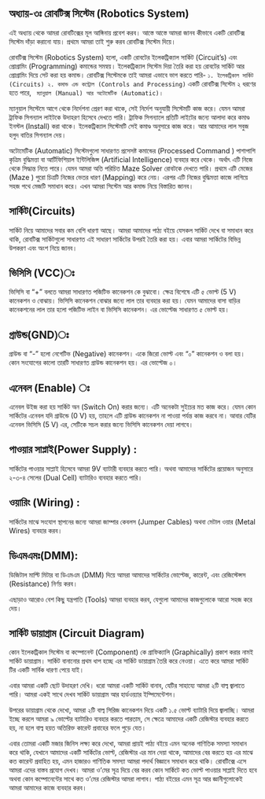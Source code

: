 
## অধ্যায়-৩ঃ রোবটিক্স সিস্টেম (Robotics System)

এই অধ্যায় থেকে আমরা রোবটিক্সের মূল আঙ্গিনায় প্রবেশ করব। আস্তে আস্তে আমরা জানব কীভাবে একটি রোবটিক্স সিস্টেম দাঁড়া করানো যায়।
প্রথমে আমরা তাই শুরু করব রোবটিক্স সিস্টেম দিয়ে।

রোবটিক্স সিস্টেম (Robotics System) হলো, একটি রোবটের ইলেকট্রিক্যাল সার্কিট (Circuit’s) এবং প্রোগ্রামিং (Programming) কমান্ডের সমন্বয়। ইলেকট্রিক্যাল সিস্টেম দিয়া তৈরি করা হয় রোবটের সার্কিট আর প্রোগ্রামিং দিয়ে সেট করা হয় কমান্ড। রোবটিক্স সিস্টেমকে তাই আমরা এভাবে ভাগ করতে পারি-
``
১. ইলেকট্রিকাল সার্কিট (Circuits)
২. কমান্ড এন্ড কন্ট্রোল (Controls and Processing)
``
একটি রোবটিক্স সিস্টেম ২ ধরণের হতে পারে, 
``
ম্যানুয়াল (Manual) আর অটোমেটিক (Automatic)।``

ম্যানুয়াল সিস্টেমে আগে থেকে নির্দেশনা প্রেরণ করা থাকে, সেই নির্দেশ অনুযায়ী সিস্টেমটি কাজ করে। যেমন আমরা ট্রাফিক সিগন্যাল লাইটকে উদাহরণ হিসেবে দেখতে পারি। ট্রাফিক সিগন্যালে প্রতিটি লাইটের জন্যে আলাদা করে কমাণ্ড ইনস্টল (Install) করা থাকে। ইলেকট্রিক্যাল সিস্টেমটি সেই কমাণ্ড অনুসারে কাজ করে। আর আমাদের লাল সবুজ হলুদ বাতির সিগন্যাল দেয়।

অটোমেটিক (Automatic) সিস্টেমগুলো সাধারণত প্রসেসষ্ট কমান্ডের (Processed Command ) পাশাপাশি কৃত্রিম বুদ্ধিমত্তা বা আর্টিফিশিয়াল ইন্টিলিজিন্স (Artificial Intelligence) ব্যবহার করে থেকে। অর্থাৎ এটি নিজে থেকে সিদ্ধান্ত নিতে পারে। যেমন আমরা অতি পরিচিত Maze Solver রোবটকে দেখতে পারি। প্রথমে এটি মেজের (Maze ) পুরো চিত্রটি নিজের ভেতর ধারণ (Mapping) করে নেয়। এরপর এটি নিজের বুদ্ধিমত্তা কাজে লাগিয়ে সহজ পথে মেজটি সমাধান করে।
এখন আমরা সিস্টেম আর কমান্ড নিয়ে বিস্তারিত জানব।

## সার্কিট(Circuits)
সার্কিট নিয়ে আমাদের সবার কম বেশি ধারণা আছে। আমরা আমাদের পাঠ্য বইয়ে যেসকল সার্কিট দেখে বা সমাধান করে থাকি, রোবটিক্স সার্কিটগুলো সাধারণত এই সাধারণ সার্কিটের উপরই তৈরি করা হয়।
এবার আমরা সার্কিটের বিভিন্ন উপকরণ এবং অংশ নিয়ে জানব।

## ভিসিসি (VCC)ঃ  
ভিসিসি বা “+” বলতে আমরা সাধারণত পজিটিভ কানেকশন কে বুঝাবো। ক্ষেত্র বিশেষে এটি ৫ ভোল্ট (5 V) কানেকশন ও বোঝায়। ভিসিসি কানেকশন বোঝার জন্যে লাল তার ব্যবহার করা হয়। যেমন আমাদের বাসা বাড়ির কানেকশনের লাল তার হলো পজিটিভ লাইন বা ভিসিসি কানেকশন। এর ভোল্টেজ সাধারণত ৫ ভোল্ট হয়।  

## গ্রাউন্ড(GND)ঃ 
গ্রাউন্ড বা “-” হলো নেগেটিভ (Negative) কানেকশন। একে জিরো ভোল্ট এবং “০” কানেকশন ও বলা হয়। কোন সংযোগের কালো তারটি সাধারণত গ্রাউন্ড কানেকশন হয়। এর ভোল্টেজ ০।   

## এনেবল (Enable) ঃ 
এনেবল উইজ করা হয় সার্কিট অন (Switch On) করার জন্যে। এটি অনেকটা সুইচের মত কাজ করে। যেমন কোন সার্কিটের এনেবল যদি গ্রাউন্ডে (0 V) হয়, তাহলে এটি গ্রাউন্ড কানেকশন না পাওয়া পর্যন্ত কাজ করবে না। আবার যেটির এনেবল ভিসিসি (5 V) এর, সেটিকে সচল করার জন্যে ভিসিসি কানেকশন দেয়া লাগবে। 

## পাওয়ার সাপ্লাই(Power Supply) : 
সার্কিটের পাওয়ার সাপ্লাই হিসেবে আমরা 9V ব্যাটারী ব্যবহার করতে পারি। অথবা আমাদের সার্কিটের প্রয়োজন অনুসারে ২-৩-৪ সেলের (Dual Cell) ব্যাটারিও ব্যবহার করতে পারি।
  

## ওয়ারিং (Wiring) : 
সার্কিটের মাঝে সংযোগ স্থাপনের জন্যে আমরা জাম্পার কেবলস (Jumper Cables) অথবা মেটাল ওয়ার (Metal Wires) ব্যবহার করব।
 

## ডিএমএমঃ(DMM):   
ডিজিটাল মাল্টি মিটার বা ডিএমএম (DMM) দিয়ে আমরা আমাদের সার্কিটের ভোল্টেজ, কারেন্ট, এবং রেজিস্টেন্সস (Resistance) নির্ণয় করব।
 
এছাড়াও আরোও বেশ কিছু যন্ত্রপাতি (Tools) আমরা ব্যবহার করব, যেগুলো আমাদের কাজগুলোকে আরো সহজ করে দেয়।

## সার্কিট ডায়াগ্রাম (Circuit Diagram)
কোন ইলেকট্রিকাল সিস্টেম বা কম্পোনেন্ট (Component) কে গ্রাফিক্যালি (Graphically) প্রকাশ করার নামই সার্কিট ডায়াগ্রাম। সার্কিট বানানোর প্রথম ধাপ হচ্ছে এর সার্কিট ডায়াগ্রাম তৈরি করে নেওয়া। এতে করে আমরা সার্কিট টির একটি সার্বিক ধারণা পেয়ে যাই। 
 

এবার আমরা একটি ছোট উদাহরণ দেখি। ধরো আমরা একটি সার্কিট বানাব, যেটির সাহায্যে আমরা ২টি বাল্ব জ্বালাতে পারি। আমরা একই সাথে দেখব সার্কিট ডায়াগ্রাম আর হার্ডওয়্যার ইম্পিমেন্টেশন। 
 
উপরের ডায়াগ্রাম থেকে দেখো, আমরা ২টি বাল্ব সিরিজ কানেকশন দিয়ে একটি ১.৫ ভোল্ট ব্যাটারি দিয়ে জ্বালাচ্ছি। আমরা ইচ্ছে করলে আমরা ৯ ভোল্টের ব্যাটারিও ব্যবহার করতে পারতাম, সে ক্ষেত্রে আমাদের একটি রেজিস্টার ব্যবহার করতে হয়, না হলে বাল্ব হয়ত অতিরিক্ত কারেন্ট প্রবাহের ফলে পুড়ে যেত। 

এবার তোমরা একটি মজার জিনিস লক্ষ্য করে দেখো, আমরা প্রায়ই পাঠ্য বইয়ে এমন অনেক গাণিতিক সমস্যা সমাধান করে থাকি, যেখানে আমাদের একটি সার্কিটের ভোল্ট, রেজিস্টার এর মান দেয়া থাকে, আমাদের বের করতে হয় এর মাঝে কত কারেন্ট প্রবাহিত হয়, এমন হাজারও গাণিতিক সমস্যা আমরা পদার্থ বিজ্ঞানে সমাধান করে থাকি। রোবটিক্সে এসে আমরা এদের বাস্তব প্রযোগ দেখব। আমরা ও‘মের সূত্র দিয়ে বের করব কোন সার্কিটে কত ভোল্ট পাওয়ার সাপ্লাই দিতে হবে অথবা কোন কম্পোনেন্টের সাথে কত ও‘মের রেজিস্টার আমরা লাগাব। পাঠ্য বইয়ের এমন সূত্র আর জ্ঞানীগুলোকেই আমরা আমাদের কাজে ব্যবহার করব।  

